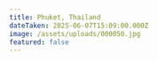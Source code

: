 ```yaml
---
title: Phuket, Thailand
dateTaken: 2025-06-07T15:09:00.000Z
image: /assets/uploads/000050.jpg
featured: false
---
```

